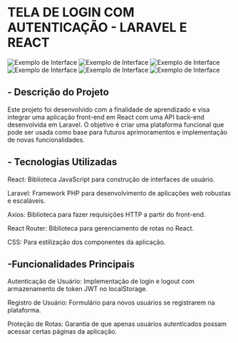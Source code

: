  # TELA DE LOGIN COM AUTENTICAÇÃO - LARAVEL E REACT

 ![Exemplo de Interface](assets/imgProject/img1.jpeg)
 ![Exemplo de Interface](assets/imgProject/img2.jpeg)
 ![Exemplo de Interface](assets/imgProject/img3.jpeg)
 ![Exemplo de Interface](assets/imgProject/img4.jpeg)
 ![Exemplo de Interface](assets/imgProject/img5.jpeg)
 ![Exemplo de Interface](assets/imgProject/img6.jpeg)

## - Descrição do Projeto
  
Este projeto foi desenvolvido com a finalidade de aprendizado e visa integrar uma aplicação front-end em React com uma API back-end desenvolvida em Laravel. O objetivo é criar uma plataforma funcional que pode ser usada como base para futuros aprimoramentos e implementação de novas funcionalidades.

## - Tecnologias Utilizadas
  
React: Biblioteca JavaScript para construção de interfaces de usuário.

Laravel: Framework PHP para desenvolvimento de aplicações web robustas e escaláveis.

Axios: Biblioteca para fazer requisições HTTP a partir do front-end.

React Router: Biblioteca para gerenciamento de rotas no React.

CSS: Para estilização dos componentes da aplicação.

## -Funcionalidades Principais

Autenticação de Usuário: Implementação de login e logout com armazenamento de token JWT no localStorage.

Registro de Usuário: Formulário para novos usuários se registrarem na plataforma.

Proteção de Rotas: Garantia de que apenas usuários autenticados possam acessar certas páginas da aplicação.
